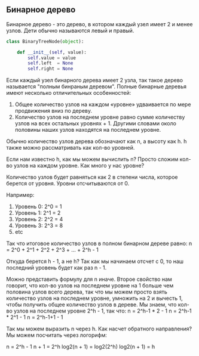 <h2>Бинарное дерево</h2>

Бинарное дерево - это дерево, в котором каждый узел имеет 2 и менее узлов. Дети обычно называются 
левый и правый.

````python
class BinaryTreeNode(object):

    def __init__(self, value):
        self.value = value
        self.left  = None
        self.right = None

````

Если каждый узел бинарного дерева имеет 2 узла, так такое дерево называется "полным бинраным деревом".
Полные бинарные деревья имеют несколько отличительных особенностей:
1. Общее количество узлов на каждом «уровне» удваивается по мере продвижения вниз по дереву.
2. Количество узлов на последнем уровне равно сумме количеству узлов на всех остальных уровнях + 1.
Другими словами около половины наших узлов находятся на последнем уровне.

Обычно количество узлов дерева обозначают как n, а высоту как h. h также можно рассматривать как кол-во
уровней.

Если нам известно h, как мы можем вычислить n?
Просто сложим кол-во узлов на каждом уровне. Как много у нас уровне?

Количество узлов будет равняться как 2 в степени числа, которое берется от уровня. Уровни отсчитываются от 0.

Например:
1. Уровень 0: 2^0 = 1
2. Уровень 1: 2^1 = 2
3. Уровень 2: 2^2 = 4
4. Уровень 3: 2^3 = 8
5. etc

Так что итоговое количество узлов в полном бинарном дереве равно:
n = 2^0 + 2^1 + 2^2 + 2^3 + ... + 2^h - 1

Откуда берется h - 1, а не h? Так как мы начинаем отсчет с 0, то наш последний уровень будет как раз n - 1. 

Можно представить формулу для n иначе. Второе свойство нам говорит, что кол-во узлов на последнем уровне
на 1 больше чем половина узлов всего дерева, так что мы можем просто взять количество узлов на последнем уровне,
умножить на 2 и вычесть 1, чтобы получить общее количество узлов в дереве. Мы знаем, что кол-во узлов
на последнем уровне 2^h - 1, так что:
n = 2^h-1 * 2 - 1
n = 2^h-1 * 2^1 - 1
n = 2^h-1+1 - 1

Так мы можем выразить n через h. Как насчет обратного направления? Мы можем посчитать через логорифм:

n = 2^h - 1
n + 1 = 2^h
log2(n + 1) = log2(2^h)
log2(n + 1) = h

